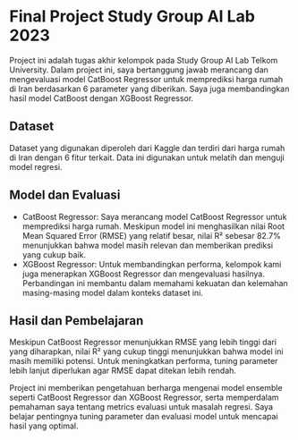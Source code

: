 # Final Project Study Group AI Lab 2023

Project ini adalah tugas akhir kelompok pada Study Group AI Lab Telkom University. Dalam project ini, saya bertanggung jawab merancang dan mengevaluasi model CatBoost Regressor untuk memprediksi harga rumah di Iran berdasarkan 6 parameter yang diberikan. Saya juga membandingkan hasil model CatBoost dengan XGBoost Regressor.

## Dataset
Dataset yang digunakan diperoleh dari Kaggle dan terdiri dari harga rumah di Iran dengan 6 fitur terkait. Data ini digunakan untuk melatih dan menguji model regresi.

## Model dan Evaluasi

- CatBoost Regressor: Saya merancang model CatBoost Regressor untuk memprediksi harga rumah. Meskipun model ini menghasilkan nilai Root Mean Squared Error (RMSE) yang relatif besar, nilai R² sebesar 82.7% menunjukkan bahwa model masih relevan dan memberikan prediksi yang cukup baik.
- XGBoost Regressor: Untuk membandingkan performa, kelompok kami juga menerapkan XGBoost Regressor dan mengevaluasi hasilnya. Perbandingan ini membantu dalam memahami kekuatan dan kelemahan masing-masing model dalam konteks dataset ini.

## Hasil dan Pembelajaran

Meskipun CatBoost Regressor menunjukkan RMSE yang lebih tinggi dari yang diharapkan, nilai R² yang cukup tinggi menunjukkan bahwa model ini masih memiliki potensi. Untuk meningkatkan performa, tuning parameter lebih lanjut diperlukan agar RMSE dapat ditekan lebih rendah.

Project ini memberikan pengetahuan berharga mengenai model ensemble seperti CatBoost Regressor dan XGBoost Regressor, serta memperdalam pemahaman saya tentang metrics evaluasi untuk masalah regresi. Saya belajar pentingnya tuning parameter dan evaluasi model untuk mencapai hasil yang optimal.

